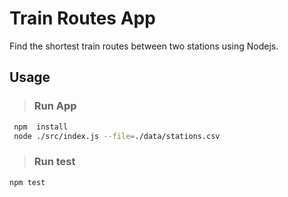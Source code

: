# Train Routes App

Find the shortest train routes between two stations using Nodejs.

## Usage

> ### Run App

``` bash
 npm  install
 node ./src/index.js --file=./data/stations.csv
```

> ### Run test

``` bash
npm test
```

